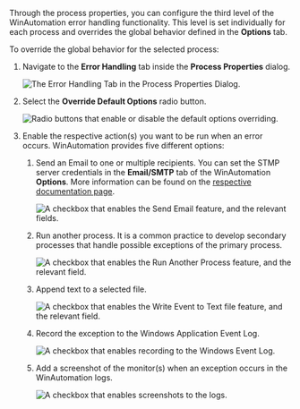 Through the process properties, you can configure the third level of the WinAutomation error handling functionality. This level is set individually for each process and overrides the global behavior defined in the **Options** tab. 

To override the global behavior for the selected process: 

1.	Navigate to the **Error Handling** tab inside the **Process Properties** dialog.

    ![The Error Handling Tab in the Process Properties Dialog.](..\media\error-handling-tab-process-properties.png)

1.	Select the **Override Default Options** radio button. 

    ![Radio buttons that enable or disable the default options overriding.](..\media\override-default-options-error-handling.png)

1.	Enable the respective action(s) you want to be run when an error occurs. WinAutomation provides five different options:

    1.	Send an Email to one or multiple recipients. You can set the STMP server credentials in the **Email/SMTP** tab of the WinAutomation **Options**. More information can be found on the [respective documentation page](https://docs.winautomation.com/en/email-smtp-tab.html).

        ![A checkbox that enables the Send Email feature, and the relevant fields.](..\media\send-email-error-handling.png)

    1.	Run another process. It is a common practice to develop secondary processes that handle possible exceptions of the primary process. 

         ![A checkbox that enables the Run Another Process feature, and the relevant field.](..\media\run-another-process-error-handling.png)

    1.	Append text to a selected file.

        ![A checkbox that enables the Write Event to Text file feature, and the relevant field.](..\media\write-event-to-text-error-handling.png)

    1.	Record the exception to the Windows Application Event Log. 

         ![A checkbox that enables recording to the Windows Event Log.](..\media\windows-event-log-error-handling.png)

    1.	Add a screenshot of the monitor(s) when an exception occurs in the WinAutomation logs.

        ![A checkbox that enables screenshots to the logs.](..\media\screenshots-error-handling.png)


